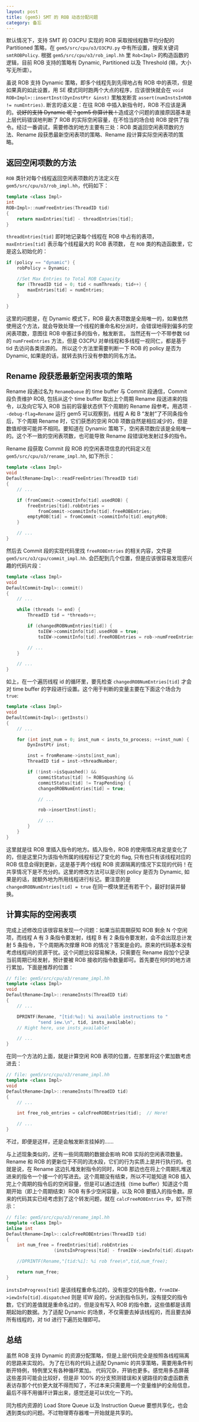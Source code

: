 ```yaml
---
layout: post
title: (gem5) SMT 的 ROB 动态分配问题
category: 备忘
---
```


默认情况下，支持 SMT 的 O3CPU 实现的 ROB 采取按线程数平均分配的 Partitioned 策略，在
`gem5/src/cpu/o3/O3CPU.py` 中有所设置，搜索关键词 `smtROBPolicy`.
根据 `gem5/src/cpu/o3/rob_impl.hh` 里 `Rob<Impl>` 的构造函数的逻辑，目前 ROB 支持的策略有
Dynamic, Partitioned 以及 Threshold (嘛，大小写无所谓）。

虽说 ROB 支持 Dynamic 策略，即多个线程先到先得地占有 ROB 中的表项，但是如果真的如此设置，用
SE 模式同时跑两个大点的程序，应该很快就会在 `void ROB<Impl>::insertInst(DynInstPtr &inst)` 里触发断言
`assert(numInstsInROB != numEntries)`. 断言的语义是：在往 ROB 中插入新指令时，ROB 不应该是满的。~~说好的支持 Dynamic 呢？gem5 你算计我！~~造成这个问题的直接原因基本是上层代码错误地判断了 ROB 的实际空闲容量，在不恰当的场合给 ROB 提供了指令。经过一番调试，需要修改的地方主要有三处：ROB 类返回空闲表项数的方法、Rename 段获悉最新空闲表项的策略、Rename 段计算实际空闲表项的策略。


## 返回空闲项数的方法

`ROB` 类针对每个线程返回空闲表项数的方法定义在 `gem5/src/cpu/o3/rob_impl.hh`，代码如下：

```c++
template <class Impl>
int
ROB<Impl>::numFreeEntries(ThreadID tid)
{
    return maxEntries[tid] - threadEntries[tid];
}
```

`threadEntries[tid]` 即时地记录每个线程在 ROB 中占有的表项，`maxEntries[tid]` 表示每个线程最大的 ROB 表项数，
在 `ROB` 类的构造函数里，它是这么初始化的：

```c++
if (policy == "dynamic") {
    robPolicy = Dynamic;

    //Set Max Entries to Total ROB Capacity
    for (ThreadID tid = 0; tid < numThreads; tid++) {
        maxEntries[tid] = numEntries;
    }

}
```

这里的问题是，在 Dynamic 模式下，ROB 最大表项数是全局唯一的，如果依然使用这个方法，就会导致处理一个线程的重命名和分派时，会错误地得到偏多的空闲表项数，意图往 ROB 中塞过多的指令，触发断言。
当然还有一个不带参数 tid 的 `numFreeEntries` 方法，但是 O3CPU 对单线程和多线程一视同仁，都是基于 tid 去访问各类资源的。
所以这个方法里需要判断一下 ROB 的 policy 是否为 Dynamic, 如果是的话，就转去执行没有参数的同名方法。


## Rename 段获悉最新空闲表项的策略

Rename 段通过名为 `RenameQueue` 的 time buffer 与 Commit 段通信，Commit 段负责维护 ROB, 包括从这个 time buffer 取出上个周期 Rename 段送进来的指令，以及向它写入 ROB 当前的容量状态供下个周期的 Rename 段参考。用选项 `--debug-flag=Rename` 运行 gem5 可以观察到，线程 A 和 B “发射”了不同条指令后，下个周期 Rename 时，它们获悉的空闲 ROB 项数自然是相应减少的，但是数值却很可能并不相同。要知道在 Dynamic 策略下，空闲表项数应该是全局唯一的。这个不一致的空闲表项数，也可能导致 Rename 段错误地发射过多的指令。

Rename 段获取 Commit 段 ROB 的空闲表项信息的代码定义在 `gem5/src/cpu/o3/rename_impl.hh`, 如下所示：

```c++
template <class Impl>
void
DefaultRename<Impl>::readFreeEntries(ThreadID tid)
{
	// ...

    if (fromCommit->commitInfo[tid].usedROB) {
        freeEntries[tid].robEntries =
            fromCommit->commitInfo[tid].freeROBEntries;
        emptyROB[tid] = fromCommit->commitInfo[tid].emptyROB;
    }

	// ...
}
```

然后去 Commit 段的实现代码里找 `freeROBEntries` 的相关内容，文件是 `gem5/src/o3/cpu/commit_impl.hh`. 会匹配到几个位置，但是应该很容易发现感兴趣的代码片段：

```c++
template <class Impl>
void
DefaultCommit<Impl>::commit()
{
    // ...

    while (threads != end) {
        ThreadID tid = *threads++;

        if (changedROBNumEntries[tid]) {
            toIEW->commitInfo[tid].usedROB = true;
            toIEW->commitInfo[tid].freeROBEntries = rob->numFreeEntries(tid);

        // ...
	}

	// ...
}
```

如上，在一个遍历线程 id 的循环里，要先检查 `changedROBNumEntries[tid]` 才会对 time buffer 的字段进行设置。这个用于判断的变量主要在下面这个场合为 `true`:

```c++
template <class Impl>
void
DefaultCommit<Impl>::getInsts()
{
	// ...

    for (int inst_num = 0; inst_num < insts_to_process; ++inst_num) {
        DynInstPtr inst;

        inst = fromRename->insts[inst_num];
        ThreadID tid = inst->threadNumber;

        if (!inst->isSquashed() &&
            commitStatus[tid] != ROBSquashing &&
            commitStatus[tid] != TrapPending) {
            changedROBNumEntries[tid] = true;

			// ...

            rob->insertInst(inst);

			// ...
		}
    }
}
```

这里就是往 ROB 里插入指令的地方。插入指令，ROB 的使用情况肯定是变化了的，但是这里只为该指令所属的线程标记了变化的 flag, 只有也只有该线程对应的 ROB 信息会得到更新，这是基于两个线程 ROB 资源隔离的情况下实现的代码！在共享情况下是不充分的。这里的修改方法可以是识别 policy 是否为 Dynamic, 如果是的话，就额外地为所用线程进行标记。要注意的是 `changedROBNumEntries[tid] = true` 在同一模块里还有若干个，最好封装并替换。


## 计算实际的空闲表项

完成上述修改应该很容易发现一个问题：如果当前周期获知 ROB 剩余 N 个空闲项，而线程 A 有 3 条指令要发射，线程 B 有 2 条指令要发射，会不会出现总计发射 5 条指令，下个周期再次撑爆 ROB 的情况？答案是会的。原来的代码基本没有考虑线程间的资源干扰。这个问题比较容易解决，只需要在 Rename 段加个记录当前周期已经发射，预计要被 ROB 接收的指令数量即可。首先要在何时的地方进行累加，下面是推荐的位置：

```c++
// file: gem5/src/cpu/o3/rename_impl.hh
template <class Impl>
void
DefaultRename<Impl>::renameInsts(ThreadID tid)
{
	// ...

    DPRINTF(Rename, "[tid:%u]: %i available instructions to "
            "send iew.\n", tid, insts_available);
	// Right here, use insts_available!

	// ...
}
```

在同一个方法的上面，就是计算空闲 ROB 表项的位置，在那里将这个累加数考虑进去：

```c++
// file: gem5/src/cpu/o3/rename_impl.hh
template <class Impl>
void
DefaultRename<Impl>::renameInsts(ThreadID tid)
{
	// ...

    int free_rob_entries = calcFreeROBEntries(tid);  // Here!

	// ...
}
```

不过，即便是这样，还是会触发断言挂掉的……

与上述现象类似的，还有一些同周期的数据会影响 ROB 实际的空闲表项数量。Rename 和 ROB 的更新位于不同的流水段，它们的行为实质上是并行执行的。也就是说，在 Rename 这边扎堆发射指令的同时，ROB 那边也在将上个周期扎堆送进来的指令一个接一个的写进去。这个周期没有结束，所以不可能知道 ROB 插入完上个周期的指令后的空闲容量，但是可以通过连线（time buffer）知道这个周期开始（即上个周期结束）ROB 有多少空闲容量，以及 ROB 要插入的指令数。原来的代码其实已经考虑到了这个转发问题，就在 `calcFreeROBEntries` 中，如下所示：

```c++
// file: gem5/src/cpu/o3/rename_impl.hh
template <class Impl>
inline int
DefaultRename<Impl>::calcFreeROBEntries(ThreadID tid)
{
    int num_free = freeEntries[tid].robEntries -
                  (instsInProgress[tid] - fromIEW->iewInfo[tid].dispatched);

    //DPRINTF(Rename,"[tid:%i]: %i rob free\n",tid,num_free);

    return num_free;
}
```

`instsInProgress[tid]` 是该线程重命名过的，没有提交的指令数，`fromIEW->iewInfo[tid].dispatched` 则是 IEW 段的，分派到指令队列，没有提交的指令数，它们的差值就是重命名过的，但是没有写入 ROB 的指令数，这些值都是该周期起始的数据。为了适配 Dynamic 的场景，不仅需要去掉该线程的，而且要去掉所有线程的，对 tid 进行下遍历处理即可。


## 总结

虽然 ROB 支持 Dynamic 的资源分配策略，但是上层代码完全是按照各线程隔离的思路来实现的。
为了在已有的代码上适配 Dynamic 的共享策略，需要用条件判断开特例，特例里又有各种循环累加。
代码冗杂，开销也更多。感觉用多态屏蔽这些差异可能会比较好，但是非 100% 的分支预测错误和关键路径的查虚函数表表访存那个代价更大就不得而知了，不过本来只需要用一个变量维护的全局信息，最后不得不用循环计算出来，感觉还是可以优化一下的。

同为核内资源的 Load Store Queue 以及 Instruction Queue 要想共享化，也会遇到类似的问题。不过物理寄存器堆一开始就是共享的。
